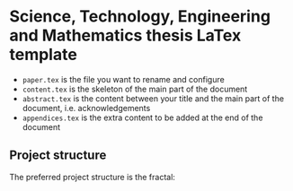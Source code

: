 # Science, Technology, Engineering and Mathematics thesis LaTex template

- `paper.tex` is the file you want to rename and configure
- `content.tex` is the skeleton of the main part of the document
- `abstract.tex` is the content between your title and the main part of the
document, i.e. acknowledgements
- `appendices.tex` is the extra content to be added at the end of the document

## Project structure
The preferred project structure is the fractal: